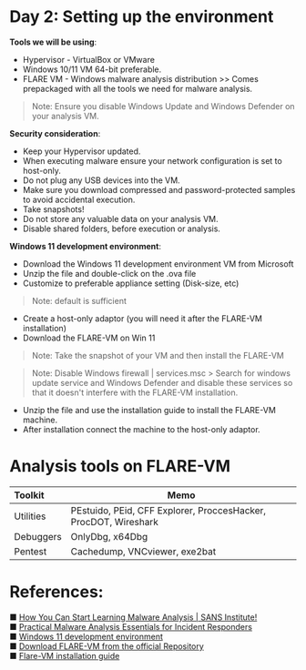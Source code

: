# Day 2: Setting up the environment
**Tools we will be using**:
- Hypervisor - VirtualBox or VMware
- Windows 10/11 VM 64-bit preferable.
- FLARE VM - Windows malware analysis distribution >>  Comes prepackaged with all the tools we need for malware analysis.


> Note: Ensure you disable Windows Update and Windows Defender on your analysis VM.


**Security consideration**:

- Keep your Hypervisor updated.
- When executing malware ensure your network configuration is set to host-only.
- Do not plug any USB devices into the VM.
- Make sure you download compressed and password-protected samples to avoid accidental execution. 
- Take snapshots!
- Do not store any valuable data on your analysis VM.
- Disable shared folders, before execution or analysis.



**Windows 11 development environment**:

- Download the Windows 11 development environment VM from Microsoft
- Unzip the file and double-click on the .ova file
- Customize to preferable appliance setting (Disk-size, etc)
> Note: default is sufficient
- Create a host-only adaptor (you will need it after the FLARE-VM installation)
- Download the FLARE-VM on Win 11
> Note: Take the snapshot of your VM and then install the FLARE-VM 

> Note: Disable Windows firewall | services.msc > Search for windows update service and Windows Defender and disable these services so that it doesn't interfere with the FLARE-VM installation.

- Unzip the file and use the installation guide to install the FLARE-VM machine.
- After installation connect the machine to the host-only adaptor.

# Analysis tools on FLARE-VM

| Toolkit | Memo |
| :------------- | ------------- |
| Utilities      | PEstuido, PEid, CFF Explorer, ProccesHacker, ProcDOT, Wireshark
| Debuggers      | OnlyDbg, x64Dbg
| Pentest        | Cachedump, VNCviewer, exe2bat


# References: 

■ [How You Can Start Learning Malware Analysis | SANS Institute!](https://www.sans.org/blog/how-you-can-start-learning-malware-analysis/)
<br>
■ [Practical Malware Analysis Essentials for Incident Responders](https://www.youtube.com/watch?v=20xYpxe8mBg&feature=emb_title)
<br>
■ [Windows 11 development environment](https://developer.microsoft.com/en-us/windows/downloads/virtual-machines/)
<br>
■ [Download FLARE-VM from the official Repository](https://github.com/mandiant/flare-vm)
<br>
■ [Flare-VM installation guide](https://cloud.google.com/blog/topics/threat-intelligence/flare-vm-update/)
